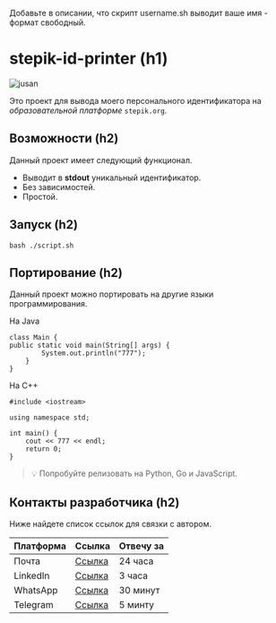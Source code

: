 Добавьте в описании, что скрипт username.sh выводит ваше имя - формат свободный.

# stepik-id-printer (h1)
![jusan](https://ucarecdn.com/02b8ff49-8f2b-4ce9-be84-7d4bdc6b9b67/)

Это проект для вывода моего персонального идентификатора на *образовательной платформе* `stepik.org`.
## Возможности (h2)
Данный проект имеет следующий функционал.
- Выводит в **stdout** уникальный идентификатор.
- Без зависимостей.
- Простой.
## Запуск (h2)

`bash ./script.sh`

## Портирование (h2)
Данный проект можно портировать на другие языки программирования.

На Java

```
class Main {
public static void main(String[] args) {
        System.out.println("777");
    }
}
```
На С++
```
#include <iostream>

using namespace std;

int main() {
    cout << 777 << endl;
    return 0;
}
```
> 💡 Попробуйте релизовать на Python, Go и JavaScript.
## Контакты разработчика (h2)
Ниже найдете список ссылок для связки с автором.

| Платформа | Ссылка   | Отвечу за |
| --------- | -------- | --------- |
| Почта     | [Ссылка](stepik.org)  | 24 часа   |
| LinkedIn  | [Ссылка](stepik.org)  | 3 часа    |
| WhatsApp  | [Ссылка](stepik.org)  | 30 минут  |
| Telegram  | [Ссылка](stepik.org)  | 5 минту   |
